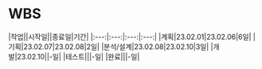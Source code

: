 #  WBS


|작업||시작일||종료일|기간|
|:---:|:---:|:---:|:---:|
|계획|23.02.01|23.02.06|6일|
|기획|23.02.07|23.02.08|2일|
|분석/설계|23.02.08|23.02.10|3일|
|개발|23.02.10||-일|
|테스트|||-일|
|완료|||-일|

